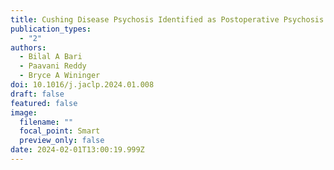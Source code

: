 ```yaml
---
title: Cushing Disease Psychosis Identified as Postoperative Psychosis
publication_types:
  - "2"
authors:
  - Bilal A Bari
  - Paavani Reddy
  - Bryce A Wininger
doi: 10.1016/j.jaclp.2024.01.008
draft: false
featured: false
image:
  filename: ""
  focal_point: Smart
  preview_only: false
date: 2024-02-01T13:00:19.999Z
---
```

